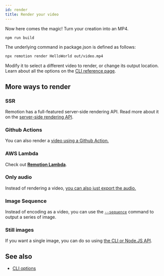 ```yaml
---
id: render
title: Render your video
---
```


Now here comes the magic! Turn your creation into an MP4.

```bash
npm run build
```

The underlying command in package.json is defined as follows:

```bash
npx remotion render HelloWorld out/video.mp4
```

Modify it to select a different video to render, or change its output location.
Learn about all the options on the [CLI reference page](/docs/cli).

## More ways to render

### SSR

Remotion has a full-featured server-side rendering API. Read more about it on the [server-side rendering API](/docs/ssr).

### Github Actions

You can also render a [video using a Github Action.](/docs/ssr#render-using-github-actions)

### AWS Lambda

Check out [**Remotion Lambda**](/docs/lambda).

### Only audio

Instead of rendering a video, [you can also just export the audio.](/docs/encoding#audio-only-export)

### Image Sequence

Instead of encoding as a video, you can use the [`--sequence`](/docs/cli/render#--sequence) command to output a series of image.

### Still images

If you want a single image, you can do so using [the CLI or Node.JS API](/docs/stills).

## See also

- [CLI options](/docs/cli)
